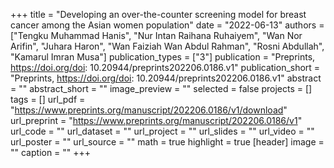 +++
title = "Developing an over-the-counter screening model for breast cancer among the Asian women population"
date = "2022-06-13"
authors = ["Tengku Muhammad Hanis", "Nur Intan Raihana Ruhaiyem", "Wan Nor Arifin", "Juhara Haron", "Wan Faiziah Wan Abdul Rahman", "Rosni Abdullah", "Kamarul Imran Musa"]
publication_types = ["3"]
publication = "Preprints, https://doi.org/doi: 10.20944/preprints202206.0186.v1"
publication_short = "Preprints, https://doi.org/doi: 10.20944/preprints202206.0186.v1"
abstract = ""
abstract_short = ""
image_preview = ""
selected = false
projects = []
tags = []
url_pdf = "https://www.preprints.org/manuscript/202206.0186/v1/download"
url_preprint = "https://www.preprints.org/manuscript/202206.0186/v1"
url_code = ""
url_dataset = ""
url_project = ""
url_slides = ""
url_video = ""
url_poster = ""
url_source = ""
math = true
highlight = true
[header]
image = ""
caption = ""
+++
